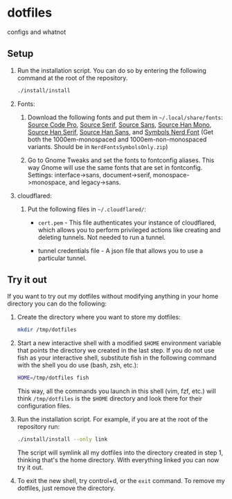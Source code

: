 # dotfiles

configs and whatnot

## Setup

1. Run the installation script. You can do so by entering the following command at the root of the repository.

    ``` sh
    ./install/install
    ```

2. Fonts:

    1. Download the following fonts and put them in `~/.local/share/fonts`: [Source Code Pro](https://github.com/adobe-fonts/source-code-pro), [Source Serif](https://github.com/adobe-fonts/source-serif), [Source Sans](https://github.com/adobe-fonts/source-sans), [Source Han Mono](https://github.com/adobe-fonts/source-han-mono), [Source Han Serif](https://github.com/adobe-fonts/source-han-serif), [Source Han Sans](https://github.com/adobe-fonts/source-han-sans), and [Symbols Nerd Font](https://github.com/ryanoasis/nerd-fonts/releases) (Get both the 1000em-monospaced and 1000em-non-monospaced variants. Should be in `NerdFontsSymbolsOnly.zip`)

    2. Go to Gnome Tweaks and set the fonts to fontconfig aliases. This way Gnome will use the same fonts that are set in fontconfig. Settings: interface->sans, document->serif, monospace->monospace, and legacy->sans.

3. cloudflared:

    1. Put the following files in `~/.cloudflared/`:

        - `cert.pem` - This file authenticates your instance of cloudflared, which allows you to perform privileged actions like creating and deleting tunnels. Not needed to run a tunnel.

        - tunnel credentials file - A json file that allows you to use a particular tunnel.

## Try it out

If you want to try out my dotfiles without modifying anything in your home directory you can do the following:

1. Create the directory where you want to store my dotfiles:

    ``` sh
    mkdir /tmp/dotfiles
    ```

2. Start a new interactive shell with a modified `$HOME` environment variable that points the directory we created in the last step. If you do not use fish as your interactive shell, substitute fish in the following command with the shell you do use (bash, zsh, etc.):

    ``` sh
    HOME=/tmp/dotfiles fish
    ```

    This way, all the commands you launch in this shell (vim, fzf, etc.) will think `/tmp/dotfiles` is the `$HOME` directory and look there for their configuration files.

3. Run the installation script. For example, if you are at the root of the repository run:

    ``` sh
    ./install/install --only link
    ```

    The script will symlink all my dotfiles into the directory created in step 1, thinking that's the home directory. With everything linked you can now try it out.

4. To exit the new shell, try control+d, or the `exit` command. To remove my dotfiles, just remove the directory.
